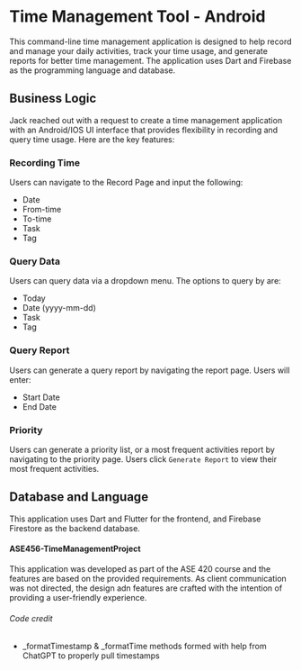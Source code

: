 # Time Management Tool - Android
This command-line time management application is designed to help record and manage
your daily activities, track your time usage, and generate reports for better
time management. The application uses Dart and Firebase as the programming language and database.

## Business Logic
Jack reached out with a request to create a time management application with an Android/IOS UI interface that provides flexibility in recording and query time usage. Here are the key features:

### Recording Time
Users can navigate to the Record Page and input the following:
* Date
* From-time
* To-time
* Task
* Tag

### Query Data
Users can query data via a dropdown menu. The options to query by are:
* Today
* Date (yyyy-mm-dd)
* Task
* Tag

### Query Report
Users can generate a query report by navigating the report page. Users will enter:
* Start Date
* End Date

### Priority
Users can generate a priority list, or a most frequent activities report by navigating to the priority page.
Users click `Generate Report` to view their most frequent activities. 

## Database and Language
This application uses Dart and Flutter for the frontend, and Firebase Firestore as the backend database.

#### ASE456-TimeManagementProject
This application was developed as part of the ASE 420 course and the features are based on the provided requirements. As client communication was
not directed, the design adn features are crafted with the intention of providing a user-friendly experience. 
###### Code credit
* _formatTimestamp & _formatTime methods formed with help from ChatGPT to properly pull timestamps
